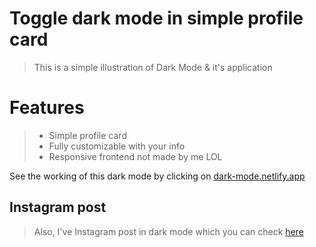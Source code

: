 # Toggle dark mode in simple profile card
> This is a simple illustration of Dark Mode & it's application

# Features
> - Simple profile card
> - Fully customizable with your info
> - Responsive frontend not made by me LOL

See the working of this dark mode by clicking on [dark-mode.netlify.app](https://simple-dark-mode.netlify.app/)

## Instagram post

> Also, I've Instagram post in dark mode which you can check [here](https://insta-post-dark-mode.netlify.app/)

